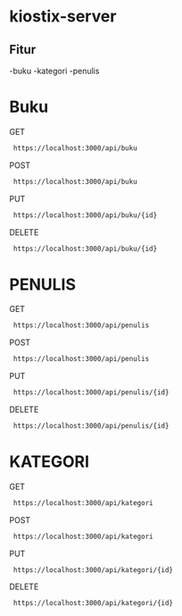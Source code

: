 # kiostix-server

## Fitur 
-buku
-kategori
-penulis

# Buku
GET
```bash
 https://localhost:3000/api/buku
```
POST
```bash
 https://localhost:3000/api/buku
```
PUT
```bash
 https://localhost:3000/api/buku/{id}
```
DELETE
```bash
 https://localhost:3000/api/buku/{id}
```

# PENULIS
GET
```bash
 https://localhost:3000/api/penulis
```
POST
```bash
 https://localhost:3000/api/penulis
```
PUT
```bash
 https://localhost:3000/api/penulis/{id}
```
DELETE
```bash
 https://localhost:3000/api/penulis/{id}
```

# KATEGORI
GET
```bash
 https://localhost:3000/api/kategori
```
POST
```bash
 https://localhost:3000/api/kategori
```
PUT
```bash
 https://localhost:3000/api/kategori/{id}
```
DELETE
```bash
 https://localhost:3000/api/kategori/{id}
```
